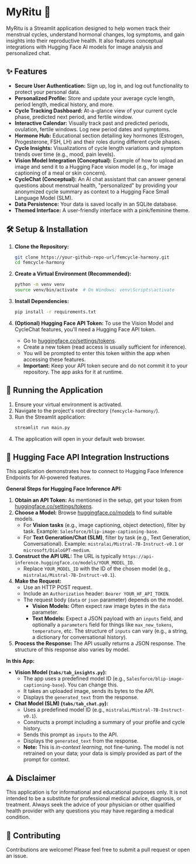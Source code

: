 # MyRitu 🌸

MyRitu is a Streamlit application designed to help women track their menstrual cycles, understand hormonal changes, log symptoms, and gain insights into their reproductive health. It also features conceptual integrations with Hugging Face AI models for image analysis and personalized chat.

## ✨ Features

*   **Secure User Authentication:** Sign up, log in, and log out functionality to protect your personal data.
*   **Personalized Profile:** Store and update your average cycle length, period length, medical history, and more.
*   **Cycle Tracking Dashboard:** At-a-glance view of your current cycle phase, predicted next period, and fertile window.
*   **Interactive Calendar:** Visually track past and predicted periods, ovulation, fertile windows. Log new period dates and symptoms.
*   **Hormone Hub:** Educational section detailing key hormones (Estrogen, Progesterone, FSH, LH) and their roles during different cycle phases.
*   **Cycle Insights:** Visualizations of cycle length variations and symptom trends over time (e.g., mood, pain levels).
*   **Vision Model Integration (Conceptual):** Example of how to upload an image and send it to a Hugging Face vision model (e.g., for image captioning of a meal or skin concern).
*   **CycleChat (Conceptual):** An AI chat assistant that can answer general questions about menstrual health, "personalized" by providing your anonymized cycle summary as context to a Hugging Face Small Language Model (SLM).
*   **Data Persistence:** Your data is saved locally in an SQLite database.
*   **Themed Interface:** A user-friendly interface with a pink/feminine theme.

## 🛠️ Setup & Installation

1.  **Clone the Repository:**
    ```bash
    git clone https://your-github-repo-url/femcycle-harmony.git
    cd femcycle-harmony
    ```

2.  **Create a Virtual Environment (Recommended):**
    ```bash
    python -m venv venv
    source venv/bin/activate  # On Windows: venv\Scripts\activate
    ```

3.  **Install Dependencies:**
    ```bash
    pip install -r requirements.txt
    ```

4.  **(Optional) Hugging Face API Token:**
    To use the Vision Model and CycleChat features, you'll need a Hugging Face API token.
    *   Go to [huggingface.co/settings/tokens](https://huggingface.co/settings/tokens).
    *   Create a new token (read access is usually sufficient for inference).
    *   You will be prompted to enter this token within the app when accessing these features.
    *   **Important:** Keep your API token secure and do not commit it to your repository. The app asks for it at runtime.

## 🚀 Running the Application

1.  Ensure your virtual environment is activated.
2.  Navigate to the project's root directory (`femcycle-harmony/`).
3.  Run the Streamlit application:
    ```bash
    streamlit run main.py
    ```
4.  The application will open in your default web browser.

## 🤖 Hugging Face API Integration Instructions

This application demonstrates how to connect to Hugging Face Inference Endpoints for AI-powered features.

**General Steps for Hugging Face Inference API:**

1.  **Obtain an API Token:** As mentioned in the setup, get your token from [huggingface.co/settings/tokens](https://huggingface.co/settings/tokens).
2.  **Choose a Model:** Browse [huggingface.co/models](https://huggingface.co/models) to find suitable models.
    *   For **Vision tasks** (e.g., image captioning, object detection), filter by task. Example: `Salesforce/blip-image-captioning-base`.
    *   For **Text Generation/Chat (SLM)**, filter by task (e.g., Text Generation, Conversational). Example: `mistralai/Mistral-7B-Instruct-v0.1` or `microsoft/DialoGPT-medium`.
3.  **Construct the API URL:** The URL is typically `https://api-inference.huggingface.co/models/YOUR_MODEL_ID`.
    *   Replace `YOUR_MODEL_ID` with the ID of the chosen model (e.g., `mistralai/Mistral-7B-Instruct-v0.1`).
4.  **Make the Request:**
    *   Use an HTTP POST request.
    *   Include an `Authorization` header: `Bearer YOUR_HF_API_TOKEN`.
    *   The request body (`data` or `json` parameter) depends on the model.
        *   **Vision Models:** Often expect raw image bytes in the `data` parameter.
        *   **Text Models:** Expect a JSON payload with an `inputs` field, and optionally a `parameters` field for things like `max_new_tokens`, `temperature`, etc. The structure of `inputs` can vary (e.g., a string, a dictionary for conversational history).
5.  **Process the Response:** The API usually returns a JSON response. The structure of this response also varies by model.

**In this App:**

*   **Vision Model (`tabs/tab_insights.py`):**
    *   The app uses a predefined model ID (e.g., `Salesforce/blip-image-captioning-base`). You can change this.
    *   It takes an uploaded image, sends its bytes to the API.
    *   Displays the `generated_text` from the response.
*   **Chat Model (SLM) (`tabs/tab_chat.py`):**
    *   Uses a predefined model ID (e.g., `mistralai/Mistral-7B-Instruct-v0.1`).
    *   Constructs a prompt including a summary of your profile and cycle history.
    *   Sends this prompt as `inputs` to the API.
    *   Displays the `generated_text` from the response.
    *   **Note:** This is *in-context learning*, not fine-tuning. The model is not retrained on your data; your data is simply provided as part of the prompt for context.

## ⚠️ Disclaimer

This application is for informational and educational purposes only. It is not intended to be a substitute for professional medical advice, diagnosis, or treatment. Always seek the advice of your physician or other qualified health provider with any questions you may have regarding a medical condition.

## 🤝 Contributing

Contributions are welcome! Please feel free to submit a pull request or open an issue.